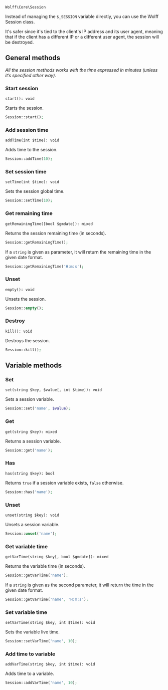 `Wolff\Core\Session`

Instead of managing the `$_SESSION` variable directly, you can use the Wolff Session class.

It's safer since it's tied to the client's IP address and its user agent, meaning that if the client has a different IP or a different user agent, the session will be destroyed.

## General methods

_All the session methods works with the time expressed in minutes (unless it’s specified other way)._

### Start session

`start(): void`

Starts the session.

```php
Session::start();
```

### Add session time

`addTime(int $time): void`

Adds time to the session.

```php
Session::addTime(10);
```

### Set session time

`setTime(int $time): void`

Sets the session global time.

```php
Session::setTime(10);
```

### Get remaining time

`getRemainingTime([bool $gmdate]): mixed`

Returns the session remaining time (in seconds).

```php
Session::getRemainingTime();
```

If a `string` is given as parameter, it will return the remaining time in the given date format.

```php
Session::getRemainingTime('H:m:s');
```

### Unset

`empty(): void`

Unsets the session.

```php
Session::empty();
```

### Destroy

`kill(): void`

Destroys the session.

```php
Session::kill();
```

## Variable methods

### Set

`set(string $key, $value[, int $time]): void`

Sets a session variable.

```php
Session::set('name', $value);
```

### Get

`get(string $key): mixed`

Returns a session variable.

```php
Session::get('name');
```

### Has

`has(string $key): bool`

Returns `true` if a session variable exists, `false` otherwise.

```php
Session::has('name');
```

### Unset

`unset(string $key): void`

Unsets a session variable.

```php
Session::unset('name');
```

### Get variable time

`getVarTime(string $key[, bool $gmdate]): mixed`

Returns the variable time (in seconds).

```php
Session::getVarTime('name');
```

If a `string` is given as the second parameter, it will return the time in the given date format.

```php
Session::getVarTime('name', 'H:m:s');
```

### Set variable time

`setVarTime(string $key, int $time): void`

Sets the variable live time.

```php
Session::setVarTime('name', 10);
```

### Add time to variable

`addVarTime(string $key, int $time): void`

Adds time to a variable.

```php
Session::addVarTime('name', 10);
```
